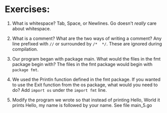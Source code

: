 # Exercises:
1. What is whitespace?
    Tab, Space, or Newlines. Go doesn't _really_ care about whitespace. 

2. What is a comment? What are the two ways of writing a comment?
    Any line prefixed with `//` or surrounded by `/*  */`. These are ignored during compilation.

3. Our program began with package main. What would the files in the fmt package begin with?
    The files in the fmt package would begin with `package fmt`. 

4. We used the Println function defined in the fmt package. If you wanted to use the Exit function from the os package, what would you need to do?
    Add `import os` under the `import fmt` line. 

5. Modify the program we wrote so that instead of printing Hello, World it prints Hello, my name is followed by your name.
    See file main_5.go
